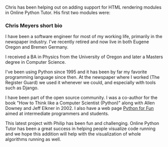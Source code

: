Chris has been helping out on adding support for HTML rendering modules
in Online Python Tutor. His first two modules were:


### Chris Meyers short bio ###

I have been a software engineer for most of my working life, primarily in the newspaper industry. I've recently retired and now live in both Eugene Oregon and Bremen Germany.

I received a BA in Physics from the University of Oregon and later a Masters degree in Computer Science.

I've been using Python since 1995 and it has been by far my favorite programming language
since then. At the newspaper where I worked (The Register Guard) we used it whenever we could,
and especially with tools such as Django. 

I have been part of the open source community. I was a co-author for the book "How to Think like a Computer Scientist (Python)" along with Allen Downey and Jeff Elkner in 2002. I also have a web page [Python for Fun][p4f] aimed at intermediate programmers and students.

[p4f]: http://www.openbookproject.net/py4fun
    
This latest project with Philip has been fun and challenging. Online Python Tutor has been a great success in helping people visualize code running and we hope this addition will help with the visualization of whole algorithms running as well.

